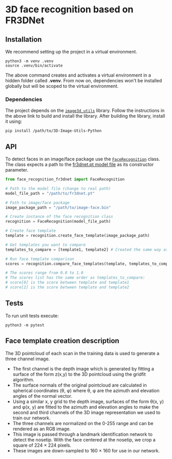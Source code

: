 # 3D face recognition based on FR3DNet

## Installation

We recommend setting up the project in a virtual environment.

```
python3 -m venv .venv
source .venv/bin/activate
```
The above command creates and activates a virtual environment in a hidden folder called **.venv**. From now on, dependencies won't be installed globally but will be scoped to the virtual environment.

### Dependencies

The project depends on the [`image3d_utils`](https://github.com/AppliedRecognition/3D-Image-Utils-Python) library. Follow the instructions in the above link to build and install the library. After building the library, install it using:

```
pip install /path/to/3D-Image-Utils-Python
```

## API

To detect faces in an image/face package use the [`FaceRecognition`](./face_recognition_fr3dnet/face_recognition.py) class. The class expects a path to the [fr3dnet.pt model file](./models/fr3dnet.pt) as its constructor parameter.

```python
from face_recognition_fr3dnet import FaceRecognition

# Path to the model file (change to real path)
model_file_path = "/path/to/fr3dnet.pt"

# Path to image/face package
image_package_path = "/path/to/image-face.bin"

# Create instance of the face recognition class
recognition = FaceRecognition(model_file_path)

# Create face template
template = recognition.create_face_template(image_package_path)

# Get templates you want to compare
templates_to_compare = [template1, template2] # Created the same way as template (above)

# Run face template comparison
scores = recognition.compare_face_templates(template, templates_to_compare)

# The scores range from 0.0 to 1.0
# The scores list has the same order as templates_to_compare:
# score[0] is the score between template and template1
# score[2] is the score between template and template2
```

## Tests

To run unit tests execute:

```
python3 -m pytest
```

## Face template creation description

The 3D pointcloud of each scan in the training data is used to generate a three channel image. 

- The first channel is the depth image which is generated by fitting a surface of the form z(x,y) to the 3D pointcloud using the gridfit algorithm. 
- The surface normals of the original pointcloud are calculated in spherical coordinates (θ, φ) where θ, φ are the azimuth and elevation angles of the normal vector. 
- Using a similar x, y grid to the depth image, surfaces of the form θ(x, y) and φ(x, y) are fitted to the azimuth and elevation angles to make the second and third channels of the 3D image representation we used to train our network. 
- The three channels are normalized on the 0-255 range and can be rendered as an RGB image. 
- This image is passed through a landmark identification network to detect the nosetip. With the face centered at the nosetip, we crop a square of 224 × 224 pixels. 
- These images are down-sampled to 160 × 160 for use in our network.